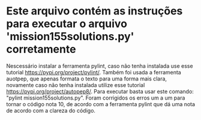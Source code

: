 # Este arquivo contém as instruções para executar o arquivo 'mission155solutions.py' corretamente
Nescessário instalar a ferramenta pylint, caso não tenha instalada use esse tutorial https://pypi.org/project/pylint/.
Também foi usada a ferramenta auotpep, que apenas formata o texto para uma forma mais clara, novamente caso não tenha instalada utilize esse tutorial https://pypi.org/project/autopep8/.
Para executar basta usar este comando: "pylint mission155solutions.py".
Foram corrigidos os erros um a um para tornar o código nota 10, de acordo com a ferramenta pylint que dá uma nota de acordo com a clareza do código.
